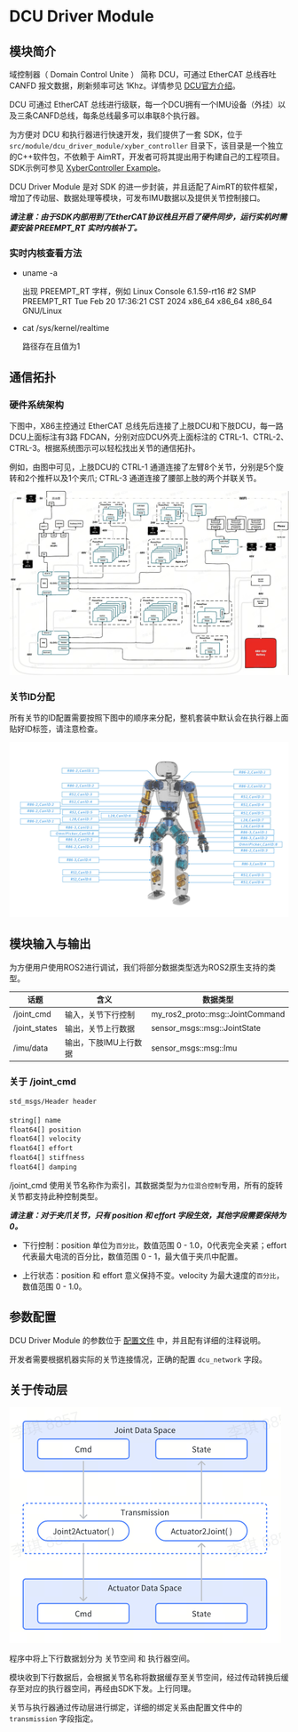 # DCU Driver Module

## 模块简介

域控制器（ Domain Control Unite ） 简称 DCU，可通过 EtherCAT 总线吞吐 CANFD 报文数据，刷新频率可达 1Khz。详情参见 [DCU官方介绍](https://agibotmall.com/goods_detail/5?id=5&isShowTab=false)。

DCU 可通过 EtherCAT 总线进行级联，每一个DCU拥有一个IMU设备（外挂）以及三条CANFD总线，每条总线最多可以串联8个执行器。

为方便对 DCU 和执行器进行快速开发，我们提供了一套 SDK，位于 `src/module/dcu_driver_module/xyber_controller` 目录下，该目录是一个独立的C++软件包，不依赖于 AimRT，开发者可将其提出用于构建自己的工程项目。SDK示例可参见 [XyberController Example](/src/module/dcu_driver_module/xyber_controller/example/main.cpp)。

DCU Driver Module 是对 SDK 的进一步封装，并且适配了AimRT的软件框架，增加了传动层、数据处理等模块，可发布IMU数据以及提供关节控制接口。

***请注意：由于SDK内部用到了EtherCAT协议栈且开启了硬件同步，运行实机时需要安装 PREEMPT_RT 实时内核补丁。***

### 实时内核查看方法

- uname -a

  出现 PREEMPT_RT 字样，例如 Linux Console 6.1.59-rt16 #2 SMP PREEMPT_RT Tue Feb 20 17:36:21 CST 2024 x86_64 x86_64 x86_64 GNU/Linux

- cat /sys/kernel/realtime

  路径存在且值为1

## 通信拓扑

### 硬件系统架构

下图中，X86主控通过 EtherCAT 总线先后连接了上肢DCU和下肢DCU，每一路DCU上面标注有3路 FDCAN，分别对应DCU外壳上面标注的 CTRL-1、CTRL-2、CTRL-3。根据系统图示可以轻松找出关节的通信拓扑。

例如，由图中可见，上肢DCU的 CTRL-1 通道连接了左臂8个关节，分别是5个旋转和2个推杆以及1个夹爪; CTRL-3 通道连接了腰部上肢的两个并联关节。

![hw_arch](hardware_arch.jpg "hw_arch")

### 关节ID分配

所有关节的ID配置需要按照下图中的顺序来分配，整机套装中默认会在执行器上面贴好ID标签，请注意检查。

![id](x1_id.jpg "id")

## 模块输入与输出

为方便用户使用ROS2进行调试，我们将部分数据类型选为ROS2原生支持的类型。

| 话题                  | 含义                      | 数据类型                                                   |
| -------------------- | ------------------------- | -------------------------------------------------------- |
| /joint_cmd           | 输入，关节下行控制           | my_ros2_proto::msg::JointCommand                         |
| /joint_states        | 输出，关节上行数据           | sensor_msgs::msg::JointState                             |
| /imu/data            | 输出，下肢IMU上行数据        | sensor_msgs::msg::Imu                                    |

### 关于 /joint_cmd

```bash
std_msgs/Header header

string[] name
float64[] position
float64[] velocity
float64[] effort
float64[] stiffness
float64[] damping
```

/joint_cmd 使用关节名称作为索引，其数据类型为`力位混合控制`专用，所有的旋转关节都支持此种控制类型。

***请注意：对于夹爪关节，只有 position 和 effort 字段生效，其他字段需要保持为0。***

- 下行控制：position 单位为`百分比`，数值范围 0 - 1.0，0代表完全夹紧；effort 代表最大电流的百分比，数值范围 0 - 1，最大值于夹爪中配置。

- 上行状态：position 和 effort 意义保持不变。velocity 为最大速度的`百分比`，数值范围 0 - 1.0。

## 参数配置

DCU Driver Module 的参数位于 [配置文件](/src/module/dcu_driver_module/cfg/dcu_x1.yaml) 中，并且配有详细的注释说明。

开发者需要根据机器实际的关节连接情况，正确的配置 `dcu_network` 字段。

## 关于传动层

![trans](transmission.png "trans")

程序中将上下行数据划分为 关节空间 和 执行器空间。

模块收到下行数据后，会根据关节名称将数据缓存至关节空间，经过传动转换后缓存至对应的执行器空间，再经由SDK下发。上行同理。

关节与执行器通过传动层进行绑定，详细的绑定关系由配置文件中的 `transmission` 字段指定。